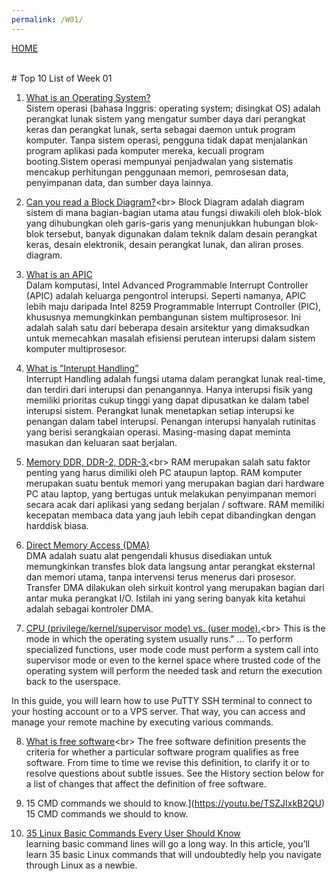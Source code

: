 ```yaml
---
permalink: /W01/
---
```


[HOME](../) 


<br>
# Top 10 List of Week 01


1. [What is an Operating System?](https://en.wikipedia.org/wiki/Operating_system)<br>
Sistem operasi (bahasa Inggris: operating system; disingkat OS) adalah perangkat lunak sistem yang mengatur sumber daya dari perangkat keras dan perangkat lunak, serta sebagai daemon untuk program komputer. Tanpa sistem operasi, pengguna tidak dapat menjalankan program aplikasi pada komputer mereka, kecuali program booting.Sistem operasi mempunyai penjadwalan yang sistematis mencakup perhitungan penggunaan memori, pemrosesan data, penyimpanan data, dan sumber daya lainnya.

2. [Can you read a Block Diagram?](https://en.wikipedia.org/wiki/Block_diagram#:~:text=A%20block%20diagram%20is%20a,design%2C%20and%20process%20flow%20diagrams.)<br>
Block Diagram  adalah diagram sistem di mana bagian-bagian utama atau fungsi diwakili oleh blok-blok yang dihubungkan oleh garis-garis yang menunjukkan hubungan blok-blok tersebut, banyak digunakan dalam teknik dalam desain perangkat keras, desain elektronik, desain perangkat lunak, dan aliran proses. diagram.

3. [What is an APIC](https://en.wikipedia.org/wiki/Advanced_Programmable_Interrupt_Controller)<br>
Dalam komputasi, Intel Advanced Programmable Interrupt Controller (APIC) adalah keluarga pengontrol interupsi. Seperti namanya, APIC lebih maju daripada Intel 8259 Programmable Interrupt Controller (PIC), khususnya memungkinkan pembangunan sistem multiprosesor. Ini adalah salah satu dari beberapa desain arsitektur yang dimaksudkan untuk memecahkan masalah efisiensi perutean interupsi dalam sistem komputer multiprosesor.

4. [What is ”Interupt Handling”](https://www.sciencedirect.com/topics/engineering/interrupt-handling)<br>
Interrupt Handling adalah fungsi utama dalam perangkat lunak real-time, dan terdiri dari interupsi dan penangannya. Hanya interupsi fisik yang memiliki prioritas cukup tinggi yang dapat dipusatkan ke dalam tabel interupsi sistem. Perangkat lunak menetapkan setiap interupsi ke penangan dalam tabel interupsi. Penangan interupsi hanyalah rutinitas yang berisi serangkaian operasi. Masing-masing dapat meminta masukan dan keluaran saat berjalan.

5. [Memory DDR, DDR-2, DDR-3.](https://dosenit.com/hardware/ram/cara-membedakan-ram-ddr-1-ddr-2-ddr3#:~:text=RAM%20DDR%202%20memiliki%20nomor,antara%20400%20hingga%201066%20MHz.)<br>
RAM merupakan salah satu faktor penting yang harus dimiliki oleh PC ataupun laptop. RAM komputer merupakan suatu bentuk memori yang merupakan bagian dari hardware PC atau laptop, yang bertugas untuk melakukan penyimpanan memori secara acak dari aplikasi yang sedang berjalan / software. RAM memiliki kecepatan membaca data yang jauh lebih cepat dibandingkan dengan harddisk biasa.

6. [Direct Memory Access (DMA)](https://hansentan17.wordpress.com/2018/11/14/direct-memory-access-dma/)<br>
DMA adalah suatu alat pengendali khusus disediakan untuk memungkinkan transfes blok data langsung antar perangkat eksternal dan memori utama, tanpa intervensi terus menerus dari prosesor. Transfer DMA dilakukan oleh sirkuit kontrol yang merupakan bagian dari antar muka perangkat I/O. Istilah ini yang sering banyak kita ketahui adalah sebagai kontroler DMA.

7. [CPU (privilege/kernel/supervisor mode) vs. (user mode).](https://en.wikipedia.org/wiki/Protection_ring#:~:text=This%20is%20the%20mode%20in%20which%20the%20operating%20system%20usually%20runs.%22&text=To%20perform%20specialized%20functions%2C%20user,execution%20back%20to%20the%20userspace.)<br>
This is the mode in which the operating system usually runs." ... To perform specialized functions, user mode code must perform a system call into supervisor mode or even to the kernel space where trusted code of the operating system will perform the needed task and return the execution back to the userspace.

In this guide, you will learn how to use PuTTY SSH terminal to connect to your hosting account or to a VPS server. That way, you can access and manage your remote machine by executing various commands.

8. [What is free software](https://www.gnu.org/philosophy/free-sw.en.html#:~:text=The%20Free%20Software%20Definition&text=%E2%80%9CFree%20software%E2%80%9D%20means%20software%20that,matter%20of%20liberty%2C%20not%20price.)<br>
The free software definition presents the criteria for whether a particular software program qualifies as free software. From time to time we revise this definition, to clarify it or to resolve questions about subtle issues. See the History section below for a list of changes that affect the definition of free software.

9. 15 CMD commands we should to know.](https://youtu.be/TSZJIxkB2QU)<br>
15 CMD commands we should to know.

10. [35 Linux Basic Commands Every User Should Know](https://www.hostinger.com/tutorials/linux-commands)<br>
learning basic command lines will go a long way. In this article, you’ll learn 35 basic Linux commands that will undoubtedly help you navigate through Linux as a newbie.
